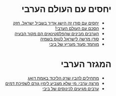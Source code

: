 <div dir="rtl" markdown="1">

# יחסים עם העולם הערבי

* [יחסים עם סודן זה הישג אדיר בשביל ישראל. חזק](https://twitter.com/netanyahu/status/1224453960485855232?s=20)
* [הסכם עם העולם הערבי!](https://twitter.com/SeanDurns/status/1227638626374295553?s=20)
* [הערבים מבינים שהפלסטינאים הם מקור הבעיה](https://twitter.com/ManaOfir/status/1223225888961187840)
* [סודן מרשה לישראל לטוס בשמיה](https://www.reuters.com/article/us-israel-sudan/sudan-gives-israel-initial-okay-for-overflights-official-idUSKBN1ZZ31V?fbclid=IwAR3LiPXedVzfVPbfo4tJUlgYZ8MozFgF7MPnb8WFXhyhlAeUf2-GQzd3Ebs)
* [מוחמד סעוד מעריץ של ביבי](https://twitter.com/mohsaud08/status/1227340886046101507?s=20)

# המגזר הערבי
* [מתחילים להבין שרק הליכוד באמת דואג](https://www.facebook.com/groups/173336523277857/permalink/539732383304934/)
* [מרצה ערבי: מי שלא מצביע לימין גורם לשפיכת דמים](https://twitter.com/ayeletsl/status/1224419208563449857?s=20)
* [ערבים מגיעים לכינוסים של ביבי](https://twitter.com/Israelcohen911/status/1225340928526897152?s=20)

</div>
